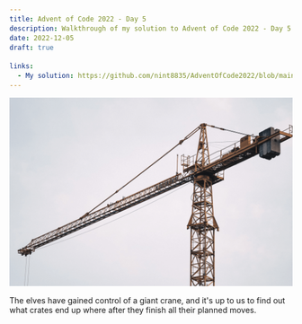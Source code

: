 ```yaml
---
title: Advent of Code 2022 - Day 5
description: Walkthrough of my solution to Advent of Code 2022 - Day 5's problem
date: 2022-12-05
draft: true

links:
  - My solution: https://github.com/nint8835/AdventOfCode2022/blob/main/Day5/Day5.fsx
---
```


![](./assets/day-5.png)

The elves have gained control of a giant crane, and it's up to us to find out what crates end up where after they finish all their planned moves.

<!-- more -->
